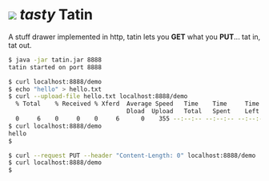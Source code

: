 [![][logo]][website] *tasty*
Tatin
=====

A stuff drawer implemented in http, tatin lets you __GET__ what you __PUT__... tat in, tat out.

```bash
$ java -jar tatin.jar 8888
tatin started on port 8888
```

```bash
$ curl localhost:8888/demo
$ echo "hello" > hello.txt
$ curl --upload-file hello.txt localhost:8888/demo
  % Total    % Received % Xferd  Average Speed   Time    Time     Time  Current
                                 Dload  Upload   Total   Spent    Left  Speed
  0     6    0     0    0     6      0    355 --:--:-- --:--:-- --:--:--   400
$ curl localhost:8888/demo
hello
$
```

```bash
$ curl --request PUT --header "Content-Length: 0" localhost:8888/demo
$ curl localhost:8888/demo
$
```

[logo]: https://raw.github.com/netmelody/tatin/master/tatin.png
[website]: http://netmelody.org/tatin
